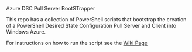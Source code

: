 Azure DSC Pull Server BootSTrapper


This repo has a collection of PowerShell scripts that bootstrap the creation of a PowerShell Desired State Configuration Pull Server and Client into Windows Azure. 

For instructions on how to run the script see the [Wiki Page](https://github.com/opsgility/azuredsc/wiki/Bootstrapping-DSC-into-Windows-Azure)
